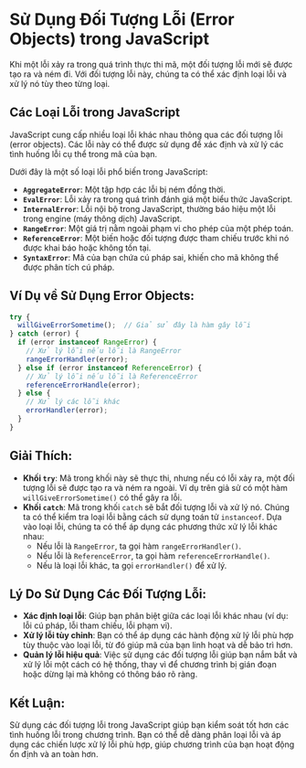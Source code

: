 # Sử Dụng Đối Tượng Lỗi (Error Objects) trong JavaScript

Khi một lỗi xảy ra trong quá trình thực thi mã, một đối tượng lỗi mới sẽ được tạo ra và ném đi. Với đối tượng lỗi này, chúng ta có thể xác định loại lỗi và xử lý nó tùy theo từng loại.

## Các Loại Lỗi trong JavaScript

JavaScript cung cấp nhiều loại lỗi khác nhau thông qua các đối tượng lỗi (error objects). Các lỗi này có thể được sử dụng để xác định và xử lý các tình huống lỗi cụ thể trong mã của bạn.

Dưới đây là một số loại lỗi phổ biến trong JavaScript:

- **`AggregateError`**: Một tập hợp các lỗi bị ném đồng thời.
- **`EvalError`**: Lỗi xảy ra trong quá trình đánh giá một biểu thức JavaScript.
- **`InternalError`**: Lỗi nội bộ trong JavaScript, thường báo hiệu một lỗi trong engine (máy thông dịch) JavaScript.
- **`RangeError`**: Một giá trị nằm ngoài phạm vi cho phép của một phép toán.
- **`ReferenceError`**: Một biến hoặc đối tượng được tham chiếu trước khi nó được khai báo hoặc không tồn tại.
- **`SyntaxError`**: Mã của bạn chứa cú pháp sai, khiến cho mã không thể được phân tích cú pháp.

## Ví Dụ về Sử Dụng Error Objects:

```javascript
try {
  willGiveErrorSometime();  // Giả sử đây là hàm gây lỗi
} catch (error) {
  if (error instanceof RangeError) {
    // Xử lý lỗi nếu lỗi là RangeError
    rangeErrorHandler(error);
  } else if (error instanceof ReferenceError) {
    // Xử lý lỗi nếu lỗi là ReferenceError
    referenceErrorHandle(error);
  } else {
    // Xử lý các lỗi khác
    errorHandler(error);
  }
}
```

## Giải Thích:

- **Khối `try`**: Mã trong khối này sẽ thực thi, nhưng nếu có lỗi xảy ra, một đối tượng lỗi sẽ được tạo ra và ném ra ngoài. Ví dụ trên giả sử có một hàm `willGiveErrorSometime()` có thể gây ra lỗi.
- **Khối `catch`**: Mã trong khối `catch` sẽ bắt đối tượng lỗi và xử lý nó. Chúng ta có thể kiểm tra loại lỗi bằng cách sử dụng toán tử `instanceof`. Dựa vào loại lỗi, chúng ta có thể áp dụng các phương thức xử lý lỗi khác nhau:
  - Nếu lỗi là `RangeError`, ta gọi hàm `rangeErrorHandler()`.
  - Nếu lỗi là `ReferenceError`, ta gọi hàm `referenceErrorHandle()`.
  - Nếu là loại lỗi khác, ta gọi `errorHandler()` để xử lý.
  
## Lý Do Sử Dụng Các Đối Tượng Lỗi:

- **Xác định loại lỗi**: Giúp bạn phân biệt giữa các loại lỗi khác nhau (ví dụ: lỗi cú pháp, lỗi tham chiếu, lỗi phạm vi).
- **Xử lý lỗi tùy chỉnh**: Bạn có thể áp dụng các hành động xử lý lỗi phù hợp tùy thuộc vào loại lỗi, từ đó giúp mã của bạn linh hoạt và dễ bảo trì hơn.
- **Quản lý lỗi hiệu quả**: Việc sử dụng các đối tượng lỗi giúp bạn nắm bắt và xử lý lỗi một cách có hệ thống, thay vì để chương trình bị gián đoạn hoặc dừng lại mà không có thông báo rõ ràng.

## Kết Luận:

Sử dụng các đối tượng lỗi trong JavaScript giúp bạn kiểm soát tốt hơn các tình huống lỗi trong chương trình. Bạn có thể dễ dàng phân loại lỗi và áp dụng các chiến lược xử lý lỗi phù hợp, giúp chương trình của bạn hoạt động ổn định và an toàn hơn.
